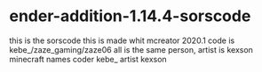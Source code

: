 # ender-addition-1.14.4-sorscode
this is the sorscode
this is made whit mcreator 2020.1
code is kebe_/zaze_gaming/zaze06 all is the same person, artist is kexson
minecraft names
coder kebe_
artist kexson

